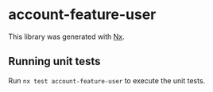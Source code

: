 # account-feature-user

This library was generated with [Nx](https://nx.dev).

## Running unit tests

Run `nx test account-feature-user` to execute the unit tests.
